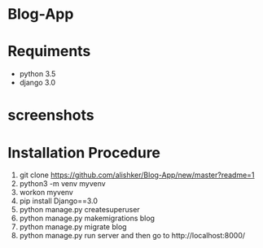 # Blog-App

# Requiments
   * python 3.5
   * django 3.0


 # screenshots
   
   
   
# Installation Procedure
1. git clone <https://github.com/alishker/Blog-App/new/master?readme=1>
2. python3 -m venv myvenv
3. workon myvenv
4. pip install Django==3.0
5. python manage.py createsuperuser 
6. python manage.py makemigrations blog
7. python manage.py migrate blog
8. python manage.py run server and then go to http://localhost:8000/
